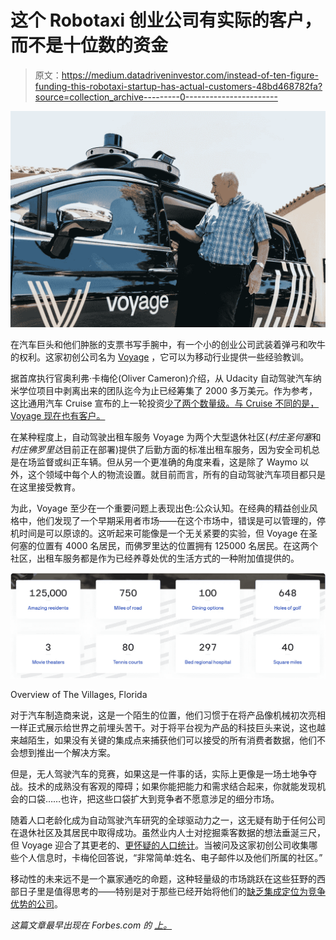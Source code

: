 # 这个 Robotaxi 创业公司有实际的客户，而不是十位数的资金

> 原文：<https://medium.datadriveninvestor.com/instead-of-ten-figure-funding-this-robotaxi-startup-has-actual-customers-48bd468782fa?source=collection_archive---------0----------------------->

![](img/d695a4f1062750c7ba5d40303d3d39f7.png)

在汽车巨头和他们肿胀的支票书写手腕中，有一个小的创业公司武装着弹弓和吹牛的权利。这家初创公司名为 [Voyage](https://voyage.auto/) ，它可以为移动行业提供一些经验教训。

据首席执行官奥利弗·卡梅伦(Oliver Cameron)介绍，从 Udacity 自动驾驶汽车纳米学位项目中剥离出来的团队迄今为止已经筹集了 2000 多万美元。作为参考，这比通用汽车 Cruise 宣布的上一轮投资[少了两个数量级。与 Cruise 不同的是，Voyage 现在也有客户。](https://www.forbes.com/sites/joannmuller/2018/05/31/gms-self-driving-fleet-gets-2-25-billion-capital-infusion-from-softbank-ahead-of-2019-launch/#12c876675ebb)

在某种程度上，自动驾驶出租车服务 Voyage 为两个大型退休社区(*村庄圣何塞*和*村庄佛罗里达*目前正在部署)提供了后勤方面的标准出租车服务，因为安全司机总是在场监督或纠正车辆。但从另一个更准确的角度来看，这是除了 Waymo 以外，这个领域中每个人的物流设置。就目前而言，所有的自动驾驶汽车项目都只是在这里接受教育。

为此，Voyage 至少在一个重要问题上表现出色:公众认知。在经典的精益创业风格中，他们发现了一个早期采用者市场——在这个市场中，错误是可以管理的，停机时间是可以原谅的。这听起来可能像是一个无关紧要的实验，但 Voyage 在圣何塞的位置有 4000 名居民，而佛罗里达的位置拥有 125000 名居民。在这两个社区，出租车服务都是作为已经养尊处优的生活方式的一种附加值提供的。

![](img/aff63753ae3fd22c014f6f7b89a98473.png)

Overview of The Villages, Florida

对于汽车制造商来说，这是一个陌生的位置，他们习惯于在将产品像机械初次亮相一样正式展示给世界之前埋头苦干。对于将平台视为产品的科技巨头来说，这也越来越陌生，如果没有关键的集成点来捕获他们可以接受的所有消费者数据，他们不会想到推出一个解决方案。

但是，无人驾驶汽车的竞赛，如果这是一件事的话，实际上更像是一场土地争夺战。技术的成熟没有客观的障碍；如果你能把能力和需求结合起来，你就能发现机会的口袋……也许，把这些口袋扩大到竞争者不愿意涉足的细分市场。

随着人口老龄化成为自动驾驶汽车研究的全球驱动力之一，这无疑有助于任何公司在退休社区及其居民中取得成功。虽然业内人士对挖掘乘客数据的想法垂涎三尺，但 Voyage 迎合了其更老的、[更怀疑的人口统计](https://www.forbes.com/sites/kevinmurnane/2016/04/18/how-the-boomers-differ-from-everybody-in-their-approach-to-online-privacy-and-security/#465fa853254d)。当被问及这家初创公司收集哪些个人信息时，卡梅伦回答说，“非常简单:姓名、电子邮件以及他们所属的社区。”

移动性的未来远不是一个赢家通吃的命题，这种轻量级的市场跳跃在这些狂野的西部日子里是值得思考的——特别是对于那些已经开始将他们的[缺乏集成定位为竞争优势的公司](https://www.forbes.com/sites/paularmstrongtech/2018/06/04/apple-understands-something-about-privacy-that-facebook-doesnt/#3b0ef0943196)。

*这篇文章最早出现在 Forbes.com 的* [*上。*](https://www.forbes.com/sites/mitchturck/#48b30ed36821)
